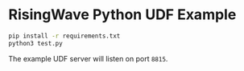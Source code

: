 # RisingWave Python UDF Example

```sh
pip install -r requirements.txt
python3 test.py
```

The example UDF server will listen on port `8815`.
